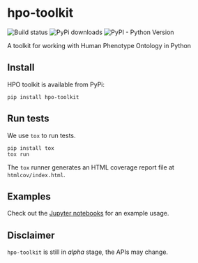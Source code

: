 # hpo-toolkit

![Build status](https://img.shields.io/github/actions/workflow/status/TheJacksonLaboratory/hpo-toolkit/python_ci.yml)
![PyPi downloads](https://img.shields.io/pypi/dm/hpo-toolkit.svg?label=Pypi%20downloads)
![PyPI - Python Version](https://img.shields.io/pypi/pyversions/hpo-toolkit)

A toolkit for working with Human Phenotype Ontology in Python

## Install

HPO toolkit is available from PyPi:

```shell
pip install hpo-toolkit
```

## Run tests

We use `tox` to run tests.
 
```shell
pip install tox
tox run
```

The `tox` runner generates an HTML coverage report file at `htmlcov/index.html`.

## Examples

Check out the [Jupyter 
notebooks](https://github.com/TheJacksonLaboratory/hpo-toolkit/tree/main/notebooks) for an example usage.

## Disclaimer

`hpo-toolkit` is still in *alpha* stage, the APIs may change.
